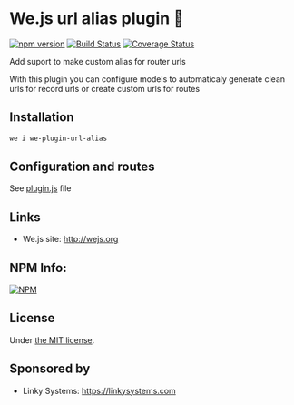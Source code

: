 # We.js url alias plugin :twisted_rightwards_arrows:

[![npm version](https://badge.fury.io/js/we-plugin-url-alias.svg)](https://badge.fury.io/js/we-plugin-url-alias) [![Build Status](https://travis-ci.org/wejs/we-plugin-url-alias.svg?branch=master)](https://travis-ci.org/wejs/we-plugin-url-alias) [![Coverage Status](https://coveralls.io/repos/github/wejs/we-plugin-url-alias/badge.svg?branch=master)](https://coveralls.io/github/wejs/we-plugin-url-alias?branch=master)

Add suport to make custom alias for router urls

With this plugin you can configure models to automaticaly generate clean urls for record urls or create custom urls for routes

## Installation

```sh
we i we-plugin-url-alias
```

## Configuration and routes

See [plugin.js](plugin.js) file

## Links

- We.js site: http://wejs.org

## NPM Info:

[![NPM](https://nodei.co/npm/we-plugin-url-alias.png?downloads=true&downloadRank=true&stars=true)](https://nodei.co/npm/we-plugin-url-alias/)

## License

Under [the MIT license](https://github.com/wejs/we-core/blob/master/LICENSE.md).

## Sponsored by

- Linky Systems: https://linkysystems.com
